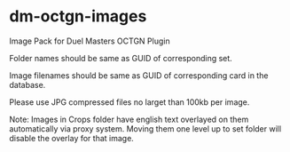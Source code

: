 # dm-octgn-images
Image Pack for Duel Masters OCTGN Plugin

Folder names should be same as GUID of corresponding set.

Image filenames should be same as GUID of corresponding card in the database.

Please use JPG compressed files no larget than 100kb per image.

Note: Images in Crops folder have english text overlayed on them automatically via proxy system. Moving them one level up to set folder will disable the overlay for that image.
